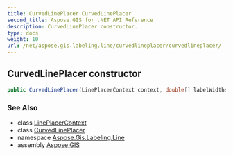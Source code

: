 ```yaml
---
title: CurvedLinePlacer.CurvedLinePlacer
second_title: Aspose.GIS for .NET API Reference
description: CurvedLinePlacer constructor. 
type: docs
weight: 10
url: /net/aspose.gis.labeling.line/curvedlineplacer/curvedlineplacer/
---
```

## CurvedLinePlacer constructor

```csharp
public CurvedLinePlacer(LinePlacerContext context, double[] labelWidths)
```

### See Also

* class [LinePlacerContext](../../lineplacercontext/)
* class [CurvedLinePlacer](../)
* namespace [Aspose.Gis.Labeling.Line](../../curvedlineplacer/)
* assembly [Aspose.GIS](../../../)


